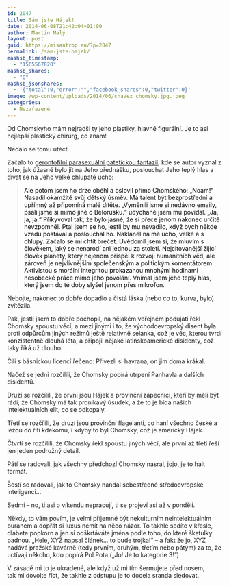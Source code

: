 ```yaml
---
id: 2047
title: Sám jste Hájek!
date: 2014-06-08T21:42:04+01:00
author: Martin Malý
layout: post
guid: https://misantrop.eu/?p=2047
permalink: /sam-jste-hajek/
mashsb_timestamp:
  - "1565567820"
mashsb_shares:
  - "0"
mashsb_jsonshares:
  - '{"total":0,"error":"","facebook_shares":0,"twitter":0}'
image: /wp-content/uploads/2014/06/chavez_chomsky.jpg.jpeg
categories:
  - Nezařazené
---
```

Od Chomskyho mám nejradši ty jeho plastiky, hlavně figurální. Je to asi nejlepší plastický chirurg, co znám!

<!--more-->

Nedalo se tomu utéct.

Začalo to [gerontofilní parasexuální patetickou fantazií](https://www.blisty.cz/art/73453.html), kde se autor vyznal z toho, jak úžasné bylo jít na Jeho přednášku, poslouchat Jeho teplý hlas a dívat se na Jeho velké chlupaté ucho:

> <span style="color: #000000;">Ale potom jsem ho drze oběhl a oslovil přímo Chomského: &#8222;Noam!&#8220; Nasadil okamžitě svůj dětský úsměv. Má talent být bezprostřední a upřímný až připomíná malé dítěte. &#8222;Vyměnili jsme si nedávno emaily, psali jsme si mimo jiné o Bělorusku.&#8220; udýchaně jsem mu povídal. &#8222;Ja, ja, ja.&#8220; Přikyvoval tak, že bylo jasné, že si přece jenom nakonec určitě nevzpomněl. Ptal jsem se ho, jestli by mu nevadilo, když bych někde vzadu postával a poslouchal ho. Nakláněl na mě ucho, velké a s chlupy. Začalo se mi chtít brečet. Uvědomil jsem si, že mluvím s člověkem, jaký se nenarodí ani jednou za století. Nejcitovanější žijící člověk planety, který nejenom přispěl k rozvoji humanitních věd, ale zároveň je nejvlivnějším společenským a politickým komentátorem. Aktivistou s morální integritou prokázanou mnohými hodinami nesobecké práce mimo jeho povolání. Vnímal jsem jeho teplý hlas, který jsem do té doby slyšel jenom přes mikrofon. </span>

Nebojte, nakonec to dobře dopadlo a čistá láska (nebo co to, kurva, bylo) zvítězila.

Pak, jestli jsem to dobře pochopil, na nějakém veřejném podujatí řekl Chomsky spoustu věcí, a mezi jinými i to, že východoevropský disent byla proti odpůrcům jiných režimů ještě relativně selanka, což je věc, kterou tvrdí konzistentně dlouhá léta, a připojil nějaké latinskoamerické disidenty, což taky říká už dlouho.

Čili s básnickou licencí řečeno: Přivezli si havrana, on jim doma krákal.

Načež se jedni rozčílili, že Chomsky popírá utrpení Panhavla a dalších disidentů.

Druzí se rozčílili, že první jsou Hájek a provinční zápecníci, kteří by měli být rádi, že Chomsky má tak pronikavý úsudek, a že to je bída našich intelektuálních elit, co se odkopaly.

Třetí se rozčílili, že druzí jsou provinční flagelanti, co haní všechno české a lezou do řiti kdekomu, i kdyby to byl Chomsky, což je americký Hájek.

Čtvrtí se rozčílili, že Chomsky řekl spoustu jiných věcí, ale první až třetí řeší jen jeden podružný detail.

Pátí se radovali, jak všechny předchozí Chomsky nasral, jojo, je to halt formát.

Šestí se radovali, jak to Chomsky nandal sebestředné středoevropské inteligenci&#8230;

Sedmí &#8211; no, ti asi o víkendu nepracují, ti se projeví asi až v pondělí.

Někdy, to vám povím, je velmi příjemné být nekulturním neintelektuálním buranem a dopřát si luxus nemít na něco názor. To takhle sedíte v křesle, dlabete popkorn a jen si odškrtáváte jména podle toho, do které škatulky padnou. &#8222;Hele, XYZ napsal článek&#8230; to bude trojka!&#8220; &#8211; a fakt že jo, XYZ nadává pražské kavárně (tedy prvním, druhým, třetím nebo pátým) za to, že uctívají někoho, kdo popírá Pol Pota (&#8222;Jo! Je to kategorie 3!&#8220;)

V zásadě mi to je ukradené, ale když už mi tím šermujete před nosem, tak mi dovolte říct, že takhle z odstupu je to docela sranda sledovat.